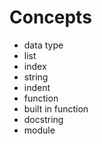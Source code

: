 # Concepts
* data type
* list
* index
* string
* indent
* function
* built in function
* docstring
* module
